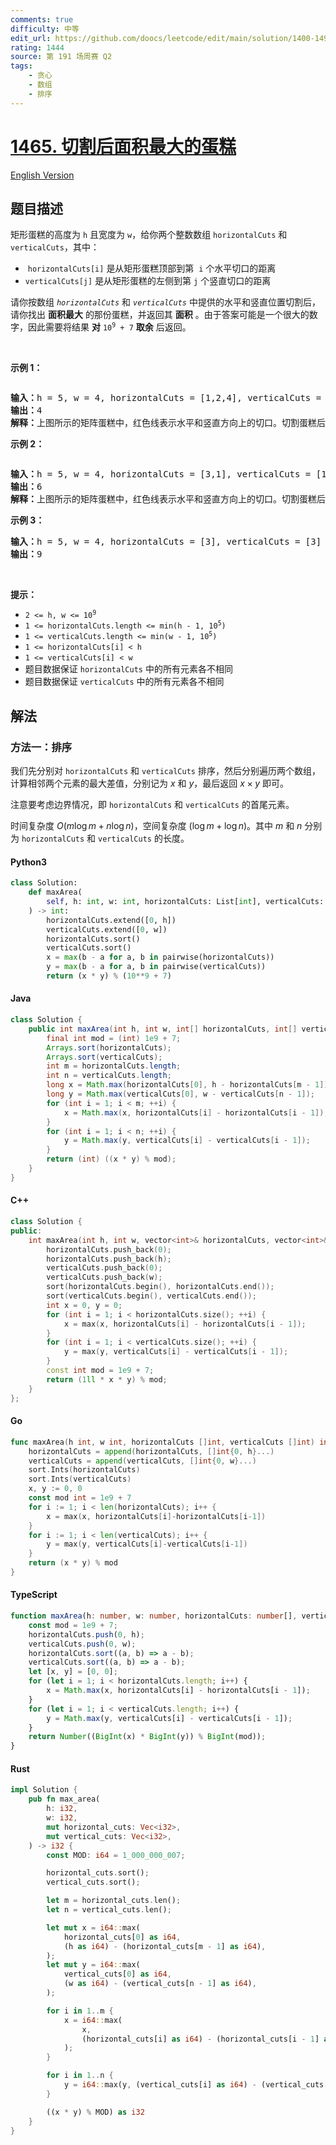 ```yaml
---
comments: true
difficulty: 中等
edit_url: https://github.com/doocs/leetcode/edit/main/solution/1400-1499/1465.Maximum%20Area%20of%20a%20Piece%20of%20Cake%20After%20Horizontal%20and%20Vertical%20Cuts/README.md
rating: 1444
source: 第 191 场周赛 Q2
tags:
    - 贪心
    - 数组
    - 排序
---
```


<!-- problem:start -->

# [1465. 切割后面积最大的蛋糕](https://leetcode.cn/problems/maximum-area-of-a-piece-of-cake-after-horizontal-and-vertical-cuts)

[English Version](/solution/1400-1499/1465.Maximum%20Area%20of%20a%20Piece%20of%20Cake%20After%20Horizontal%20and%20Vertical%20Cuts/README_EN.md)

## 题目描述

<!-- description:start -->

<p>矩形蛋糕的高度为 <code>h</code> 且宽度为 <code>w</code>，给你两个整数数组 <code>horizontalCuts</code> 和 <code>verticalCuts</code>，其中：</p>

<ul>
	<li>&nbsp;<code>horizontalCuts[i]</code> 是从矩形蛋糕顶部到第&nbsp; <code>i</code> 个水平切口的距离</li>
	<li><code>verticalCuts[j]</code> 是从矩形蛋糕的左侧到第 <code>j</code> 个竖直切口的距离</li>
</ul>

<p>请你按数组 <em><code>horizontalCuts</code> </em>和<em> <code>verticalCuts</code> </em>中提供的水平和竖直位置切割后，请你找出 <strong>面积最大</strong> 的那份蛋糕，并返回其 <strong>面积</strong> 。由于答案可能是一个很大的数字，因此需要将结果&nbsp;<strong>对</strong>&nbsp;<code>10<sup>9</sup>&nbsp;+ 7</code>&nbsp;<strong>取余</strong> 后返回。</p>

<p>&nbsp;</p>

<p><strong>示例 1：</strong></p>

<p><img alt="" src="https://fastly.jsdelivr.net/gh/doocs/leetcode@main/solution/1400-1499/1465.Maximum%20Area%20of%20a%20Piece%20of%20Cake%20After%20Horizontal%20and%20Vertical%20Cuts/images/leetcode_max_area_2.png" /></p>

<pre>
<strong>输入：</strong>h = 5, w = 4, horizontalCuts = [1,2,4], verticalCuts = [1,3]
<strong>输出：</strong>4 
<strong>解释：</strong>上图所示的矩阵蛋糕中，红色线表示水平和竖直方向上的切口。切割蛋糕后，绿色的那份蛋糕面积最大。
</pre>

<p><strong>示例 2：</strong></p>

<p><strong><img alt="" src="https://fastly.jsdelivr.net/gh/doocs/leetcode@main/solution/1400-1499/1465.Maximum%20Area%20of%20a%20Piece%20of%20Cake%20After%20Horizontal%20and%20Vertical%20Cuts/images/leetcode_max_area_3.png" /></strong></p>

<pre>
<strong>输入：</strong>h = 5, w = 4, horizontalCuts = [3,1], verticalCuts = [1]
<strong>输出：</strong>6
<strong>解释：</strong>上图所示的矩阵蛋糕中，红色线表示水平和竖直方向上的切口。切割蛋糕后，绿色和黄色的两份蛋糕面积最大。</pre>

<p><strong>示例 3：</strong></p>

<pre>
<strong>输入：</strong>h = 5, w = 4, horizontalCuts = [3], verticalCuts = [3]
<strong>输出：</strong>9
</pre>

<p>&nbsp;</p>

<p><strong>提示：</strong></p>

<ul>
	<li><code>2 &lt;= h, w &lt;= 10<sup>9</sup></code></li>
	<li><code>1 &lt;= horizontalCuts.length &lt;= min(h - 1, 10<sup>5</sup>)</code></li>
	<li><code>1 &lt;= verticalCuts.length &lt;= min(w - 1, 10<sup>5</sup>)</code></li>
	<li><code>1 &lt;= horizontalCuts[i] &lt; h</code></li>
	<li><code>1 &lt;= verticalCuts[i] &lt; w</code></li>
	<li>题目数据保证 <code>horizontalCuts</code> 中的所有元素各不相同</li>
	<li>题目数据保证 <code>verticalCuts</code>&nbsp;中的所有元素各不相同</li>
</ul>

<!-- description:end -->

## 解法

<!-- solution:start -->

### 方法一：排序

我们先分别对 `horizontalCuts` 和 `verticalCuts` 排序，然后分别遍历两个数组，计算相邻两个元素的最大差值，分别记为 $x$ 和 $y$，最后返回 $x \times y$ 即可。

注意要考虑边界情况，即 `horizontalCuts` 和 `verticalCuts` 的首尾元素。

时间复杂度 $O(m\log m + n\log n)$，空间复杂度 $(\log m + \log n)$。其中 $m$ 和 $n$ 分别为 `horizontalCuts` 和 `verticalCuts` 的长度。

<!-- tabs:start -->

#### Python3

```python
class Solution:
    def maxArea(
        self, h: int, w: int, horizontalCuts: List[int], verticalCuts: List[int]
    ) -> int:
        horizontalCuts.extend([0, h])
        verticalCuts.extend([0, w])
        horizontalCuts.sort()
        verticalCuts.sort()
        x = max(b - a for a, b in pairwise(horizontalCuts))
        y = max(b - a for a, b in pairwise(verticalCuts))
        return (x * y) % (10**9 + 7)
```

#### Java

```java
class Solution {
    public int maxArea(int h, int w, int[] horizontalCuts, int[] verticalCuts) {
        final int mod = (int) 1e9 + 7;
        Arrays.sort(horizontalCuts);
        Arrays.sort(verticalCuts);
        int m = horizontalCuts.length;
        int n = verticalCuts.length;
        long x = Math.max(horizontalCuts[0], h - horizontalCuts[m - 1]);
        long y = Math.max(verticalCuts[0], w - verticalCuts[n - 1]);
        for (int i = 1; i < m; ++i) {
            x = Math.max(x, horizontalCuts[i] - horizontalCuts[i - 1]);
        }
        for (int i = 1; i < n; ++i) {
            y = Math.max(y, verticalCuts[i] - verticalCuts[i - 1]);
        }
        return (int) ((x * y) % mod);
    }
}
```

#### C++

```cpp
class Solution {
public:
    int maxArea(int h, int w, vector<int>& horizontalCuts, vector<int>& verticalCuts) {
        horizontalCuts.push_back(0);
        horizontalCuts.push_back(h);
        verticalCuts.push_back(0);
        verticalCuts.push_back(w);
        sort(horizontalCuts.begin(), horizontalCuts.end());
        sort(verticalCuts.begin(), verticalCuts.end());
        int x = 0, y = 0;
        for (int i = 1; i < horizontalCuts.size(); ++i) {
            x = max(x, horizontalCuts[i] - horizontalCuts[i - 1]);
        }
        for (int i = 1; i < verticalCuts.size(); ++i) {
            y = max(y, verticalCuts[i] - verticalCuts[i - 1]);
        }
        const int mod = 1e9 + 7;
        return (1ll * x * y) % mod;
    }
};
```

#### Go

```go
func maxArea(h int, w int, horizontalCuts []int, verticalCuts []int) int {
	horizontalCuts = append(horizontalCuts, []int{0, h}...)
	verticalCuts = append(verticalCuts, []int{0, w}...)
	sort.Ints(horizontalCuts)
	sort.Ints(verticalCuts)
	x, y := 0, 0
	const mod int = 1e9 + 7
	for i := 1; i < len(horizontalCuts); i++ {
		x = max(x, horizontalCuts[i]-horizontalCuts[i-1])
	}
	for i := 1; i < len(verticalCuts); i++ {
		y = max(y, verticalCuts[i]-verticalCuts[i-1])
	}
	return (x * y) % mod
}
```

#### TypeScript

```ts
function maxArea(h: number, w: number, horizontalCuts: number[], verticalCuts: number[]): number {
    const mod = 1e9 + 7;
    horizontalCuts.push(0, h);
    verticalCuts.push(0, w);
    horizontalCuts.sort((a, b) => a - b);
    verticalCuts.sort((a, b) => a - b);
    let [x, y] = [0, 0];
    for (let i = 1; i < horizontalCuts.length; i++) {
        x = Math.max(x, horizontalCuts[i] - horizontalCuts[i - 1]);
    }
    for (let i = 1; i < verticalCuts.length; i++) {
        y = Math.max(y, verticalCuts[i] - verticalCuts[i - 1]);
    }
    return Number((BigInt(x) * BigInt(y)) % BigInt(mod));
}
```

#### Rust

```rust
impl Solution {
    pub fn max_area(
        h: i32,
        w: i32,
        mut horizontal_cuts: Vec<i32>,
        mut vertical_cuts: Vec<i32>,
    ) -> i32 {
        const MOD: i64 = 1_000_000_007;

        horizontal_cuts.sort();
        vertical_cuts.sort();

        let m = horizontal_cuts.len();
        let n = vertical_cuts.len();

        let mut x = i64::max(
            horizontal_cuts[0] as i64,
            (h as i64) - (horizontal_cuts[m - 1] as i64),
        );
        let mut y = i64::max(
            vertical_cuts[0] as i64,
            (w as i64) - (vertical_cuts[n - 1] as i64),
        );

        for i in 1..m {
            x = i64::max(
                x,
                (horizontal_cuts[i] as i64) - (horizontal_cuts[i - 1] as i64),
            );
        }

        for i in 1..n {
            y = i64::max(y, (vertical_cuts[i] as i64) - (vertical_cuts[i - 1] as i64));
        }

        ((x * y) % MOD) as i32
    }
}
```

<!-- tabs:end -->

<!-- solution:end -->

<!-- problem:end -->
